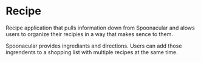 # Recipe

Recipe application that pulls information down from Spoonacular and alows users to organize their recipies in a way that makes sence to them. 

Spoonacular provides ingrediants and directions. Users can add those ingrendents to a shopping list with multiple recipes at the same time.

